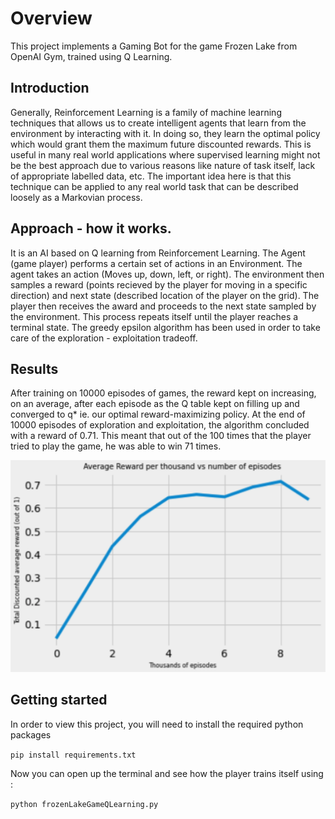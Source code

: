 # Overview
This project implements a Gaming Bot for the game Frozen Lake from OpenAI Gym, trained using Q Learning. 

## Introduction 
Generally, Reinforcement Learning is a family of machine learning techniques that allows us to create intelligent agents that learn from the environment by interacting with it. In doing so, they learn the optimal policy which would grant them the maximum future discounted rewards. This is useful in many real world applications where supervised learning might not be the best approach due to various reasons like nature of task itself, lack of appropriate labelled data, etc.
The important idea here is that this technique can be applied to any real world task that can be described loosely as a Markovian process.


## Approach - how it works. 
It is an AI based on Q learning from Reinforcement Learning. The Agent (game player) performs a certain set of actions in an Environment. The agent takes an action (Moves up, down, left, or right). The environment then samples a reward (points recieved by the player for moving in a specific direction) and next state (described location of the player on the grid). The player then receives the award and proceeds to the next state sampled by the environment. This process repeats itself until the player reaches a terminal state. The greedy epsilon algorithm has been used in order to take care of the exploration - exploitation tradeoff. 

## Results 
After training on 10000 episodes of games, the reward kept on increasing, on an average, after each episode as the Q table kept on filling up and converged to q* ie. our optimal reward-maximizing policy. 
At the end of 10000 episodes of exploration and exploitation, the algorithm concluded with a reward of 0.71. This meant that out of the 100 times that the player tried to play the game, he was able to win 71 times. 

![Training results](/Images/rewards.png)

## Getting started 
In order to view this project, you will need to install the required python packages

`pip install requirements.txt`

Now you can open up the terminal and see how the player trains itself using : 

`python frozenLakeGameQLearning.py`

